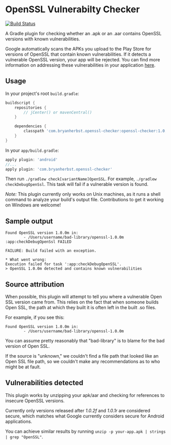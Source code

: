 # OpenSSL Vulnerabilty Checker
[![Build Status](https://travis-ci.org/bherbst/OpenSSL-Checker.svg?branch=master)](https://travis-ci.org/bherbst/OpenSSL-Checker)

A Gradle plugin for checking whether an .apk or an .aar contains OpenSSL
versions with known vulnerabilities.

Google automatically scans the APKs you upload to the Play Store for versions
of OpenSSL that contain known vulnerabilities. If it detects a vulnerable OpenSSL version, your app
will be rejected. You can find more information on addressing these vulnerabilities in your
application [here](https://support.google.com/faqs/answer/6376725).

## Usage

In your project's root `build.gradle`:
```groovy
buildscript {
    repositories {
        // jCenter() or mavenCentral()
    }

    dependencies {
        classpath 'com.bryanherbst.openssl-checker:openssl-checker:1.0.0'
    }
}
```

In your `app/build.gradle`:
```groovy
apply plugin: 'android'
//...
apply plugin: 'com.bryanherbst.openssl-checker'
```

Then run `./gradlew check[variantName]OpenSSL`. For example, `./gradlew checkDebugOpenSsl`.
This task will fail if a vulnerable version is found.

*Note:* This plugin currently only works on Unix machines, as it runs a shell
command to analyze your build's output file. Contributions to get it working on
Windows are welcome!

## Sample output
```
Found OpenSSL version 1.0.0m in:
        - /Users/username/bad-library/openssl-1.0.0m
:app:checkDebugOpenSsl FAILED

FAILURE: Build failed with an exception.

* What went wrong:
Execution failed for task ':app:checkDebugOpenSSL'.
> OpenSSL 1.0.0m detected and contains known vulnerabilities
```

## Source attribution
When possible, this plugin will attempt to tell you where a vulnerable Open SSL version came from.
This relies on the fact that when someone builds Open SSL, the path at which they built it is often
left in the built .so files.

For example, if you see this:
```
Found OpenSSL version 1.0.0m in:
        - /Users/username/bad-library/openssl-1.0.0m
```

You can assume pretty reasonably that "bad-library" is to blame for the bad version of Open SSL.

If the source is "unknown," we couldn't find a file path that looked like an Open SSL file path, so
we couldn't make any recommendations as to who might be at fault.

## Vulnerabilities detected

This plugin works by unzipping your apk/aar and checking for references to insecure
OpenSSL versions.

Currently only versions released after *1.0.2f* and *1.0.1r* are considered secure,
which matches what Google currently considers secure for Android applications.

You can achieve similar results by running `unzip -p your-app.apk | strings | grep "OpenSSL"`.
